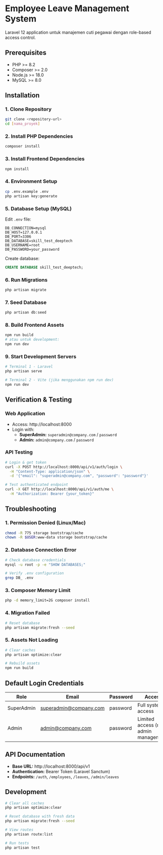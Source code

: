 # Employee Leave Management System

Laravel 12 application untuk manajemen cuti pegawai dengan role-based access control.

## Prerequisites

-   PHP >= 8.2
-   Composer >= 2.0
-   Node.js >= 18.0
-   MySQL >= 8.0

## Installation

### 1. Clone Repository

```bash
git clone <repository-url>
cd [nama_proyek]
```

### 2. Install PHP Dependencies

```bash
composer install
```

### 3. Install Frontend Dependencies

```bash
npm install
```

### 4. Environment Setup

```bash
cp .env.example .env
php artisan key:generate
```

### 5. Database Setup (MySQL)

Edit `.env` file:

```env
DB_CONNECTION=mysql
DB_HOST=127.0.0.1
DB_PORT=3306
DB_DATABASE=skill_test_deeptech
DB_USERNAME=root
DB_PASSWORD=your_password
```

Create database:

```sql
CREATE DATABASE skill_test_deeptech;
```

### 6. Run Migrations

```bash
php artisan migrate
```

### 7. Seed Database

```bash
php artisan db:seed
```

### 8. Build Frontend Assets

```bash
npm run build
# atau untuk development:
npm run dev
```

### 9. Start Development Servers

```bash
# Terminal 1 - Laravel
php artisan serve

# Terminal 2 - Vite (jika menggunakan npm run dev)
npm run dev
```

## Verification & Testing

### Web Application

-   Access: http://localhost:8000
-   Login with:
    -   **SuperAdmin:** `superadmin@company.com` / `password`
    -   **Admin:** `admin@company.com` / `password`

### API Testing

```bash
# Login & get token
curl -X POST http://localhost:8000/api/v1/auth/login \
  -H "Content-Type: application/json" \
  -d '{"email": "superadmin@company.com", "password": "password"}'

# Test authenticated endpoint
curl -X GET http://localhost:8000/api/v1/auth/me \
  -H "Authorization: Bearer {your_token}"
```

## Troubleshooting

### 1. Permission Denied (Linux/Mac)

```bash
chmod -R 775 storage bootstrap/cache
chown -R $USER:www-data storage bootstrap/cache
```

### 2. Database Connection Error

```bash
# Check database credentials
mysql -u root -p -e "SHOW DATABASES;"

# Verify .env configuration
grep DB_ .env
```

### 3. Composer Memory Limit

```bash
php -d memory_limit=2G composer install
```

### 4. Migration Failed

```bash
# Reset database
php artisan migrate:fresh --seed
```

### 5. Assets Not Loading

```bash
# Clear caches
php artisan optimize:clear

# Rebuild assets
npm run build
```

## Default Login Credentials

| Role       | Email                  | Password | Access                               |
| ---------- | ---------------------- | -------- | ------------------------------------ |
| SuperAdmin | superadmin@company.com | password | Full system access                   |
| Admin      | admin@company.com      | password | Limited access (no admin management) |

## API Documentation

-   **Base URL:** http://localhost:8000/api/v1
-   **Authentication:** Bearer Token (Laravel Sanctum)
-   **Endpoints:** `/auth`, `/employees`, `/leaves`, `/admin/leaves`

## Development

```bash
# Clear all caches
php artisan optimize:clear

# Reset database with fresh data
php artisan migrate:fresh --seed

# View routes
php artisan route:list

# Run tests
php artisan test
```
